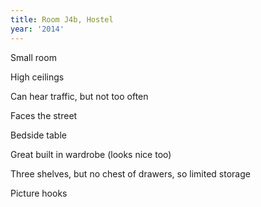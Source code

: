 ```yaml
---
title: Room J4b, Hostel
year: '2014'
---
```


Small room 

High ceilings

Can hear traffic, but not too often

Faces the street 

Bedside table 

Great built in wardrobe (looks nice too)

Three shelves, but no chest of drawers, so limited storage 

Picture hooks